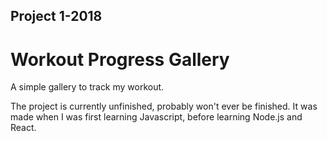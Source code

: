 ## Project 1-2018

# Workout Progress Gallery

A simple gallery to track my workout.

The project is currently unfinished, probably won't ever be finished. It was made when I was first learning Javascript, before learning Node.js and React. 
